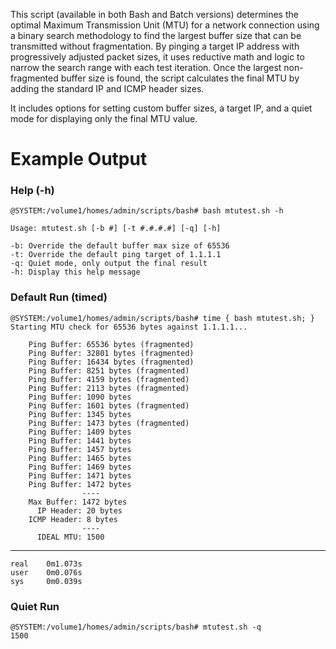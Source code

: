 This script (available in both Bash and Batch versions) determines the optimal Maximum Transmission Unit (MTU) for a network connection using a binary search methodology to find the largest buffer size that can be transmitted without fragmentation. By pinging a target IP address with progressively adjusted packet sizes, it uses reductive math and logic to narrow the search range with each test iteration. Once the largest non-fragmented buffer size is found, the script calculates the final MTU by adding the standard IP and ICMP header sizes.

It includes options for setting custom buffer sizes, a target IP, and a quiet mode for displaying only the final MTU value.

# Example Output

### Help (-h)

    @SYSTEM:/volume1/homes/admin/scripts/bash# bash mtutest.sh -h
    
    Usage: mtutest.sh [-b #] [-t #.#.#.#] [-q] [-h]
    
    -b: Override the default buffer max size of 65536
    -t: Override the default ping target of 1.1.1.1
    -q: Quiet mode, only output the final result
    -h: Display this help message

### Default Run (timed)

    @SYSTEM:/volume1/homes/admin/scripts/bash# time { bash mtutest.sh; }
    Starting MTU check for 65536 bytes against 1.1.1.1...
    
        Ping Buffer: 65536 bytes (fragmented)
        Ping Buffer: 32801 bytes (fragmented)
        Ping Buffer: 16434 bytes (fragmented)
        Ping Buffer: 8251 bytes (fragmented)
        Ping Buffer: 4159 bytes (fragmented)
        Ping Buffer: 2113 bytes (fragmented)
        Ping Buffer: 1090 bytes
        Ping Buffer: 1601 bytes (fragmented)
        Ping Buffer: 1345 bytes
        Ping Buffer: 1473 bytes (fragmented)
        Ping Buffer: 1409 bytes
        Ping Buffer: 1441 bytes
        Ping Buffer: 1457 bytes
        Ping Buffer: 1465 bytes
        Ping Buffer: 1469 bytes
        Ping Buffer: 1471 bytes
        Ping Buffer: 1472 bytes
                    ----
        Max Buffer: 1472 bytes
          IP Header: 20 bytes
        ICMP Header: 8 bytes
                    ----
          IDEAL MTU: 1500
----
    real    0m1.073s
    user    0m0.076s
    sys     0m0.039s

### Quiet Run

    @SYSTEM:/volume1/homes/admin/scripts/bash# mtutest.sh -q
    1500
